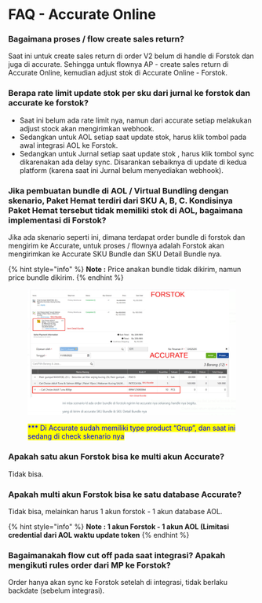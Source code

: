 # FAQ - Accurate Online

### Bagaimana proses / flow create sales return?

Saat ini untuk create sales return di order V2 belum di handle di Forstok dan juga di accurate. Sehingga untuk flownya AP - create sales return di Accurate Online, kemudian adjust stok di Accurate Online - Forstok.

### Berapa rate limit update stok per sku dari jurnal ke forstok dan accurate ke forstok?

* Saat ini belum ada rate limit nya, namun dari accurate setiap melakukan adjust stock akan mengirimkan webhook.
* Sedangkan untuk AOL setiap saat update stok, harus klik tombol pada awal integrasi AOL ke Forstok.
* Sedangkan untuk Jurnal setiap saat update stok , harus klik tombol sync dikarenakan ada delay sync. Disarankan sebaiknya di update di kedua platform (karena saat ini Jurnal belum menyediakan webhook).

### Jika pembuatan bundle di AOL / Virtual Bundling dengan skenario, Paket Hemat terdiri dari SKU A, B, C. Kondisinya Paket Hemat tersebut tidak memiliki stok di AOL, bagaimana implementasi di Forstok?

Jika ada skenario seperti ini, dimana terdapat order bundle di forstok dan mengirim ke Accurate, untuk proses / flownya adalah Forstok akan mengirimkan ke Accurate SKU Bundle dan SKU Detail Bundle nya.

{% hint style="info" %}
**Note :** Price anakan bundle tidak dikirim, namun price bundle dikirim.
{% endhint %}

<figure><img src="../../.gitbook/assets/acc bundle.png" alt=""><figcaption><p><mark style="color:blue;">*** Di Accurate sudah memiliki type product “Grup”, dan saat ini sedang di check skenario nya</mark></p></figcaption></figure>

### Apakah satu akun Forstok bisa ke multi akun Accurate?

Tidak bisa.

### Apakah multi akun Forstok bisa ke satu database Accurate?

Tidak bisa, melainkan harus 1 akun forstok - 1 akun database AOL.

{% hint style="info" %}
**Note : 1 akun Forstok - 1 akun AOL (Limitasi credential dari AOL waktu update token**
{% endhint %}

### Bagaimanakah flow cut off pada saat integrasi? Apakah mengikuti rules order dari MP ke Forstok?

Order hanya akan sync ke Forstok setelah di integrasi, tidak berlaku backdate (sebelum integrasi).

